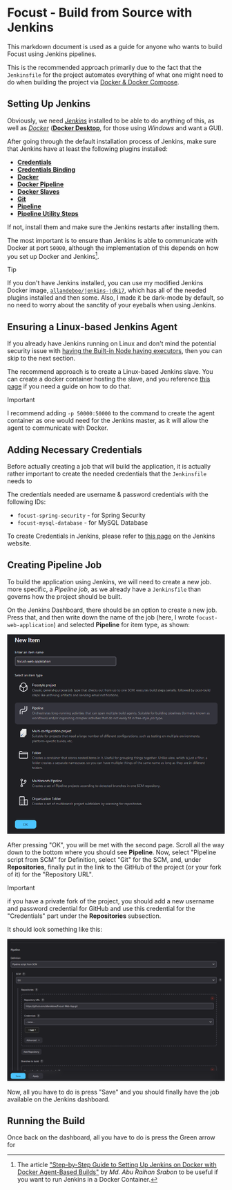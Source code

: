 # Focust - Build from Source with Jenkins
This markdown document is used as a guide for anyone who wants to build Focust using Jenkins pipelines. 

This is the recommended approach primarily due to the fact that the `Jenkinsfile` for the project automates everything of what one might need to do when building the project via [Docker & Docker Compose](./BUILD_USING_DOCKER.md). 

## Setting Up Jenkins
Obviously, we need [*Jenkins*](https://www.jenkins.io/) installed to be able to do anything of this, as well as [*Docker*](https://www.docker.com/) ([**Docker Desktop**](https://www.docker.com/products/docker-desktop/), for those using *Windows* and want a GUI).

After going through the default installation process of Jenkins, make sure that Jenkins have at least the following plugins installed:

* [**Credentials**](https://plugins.jenkins.io/credentials/)
* [**Credentials Binding**](https://plugins.jenkins.io/credentials-binding/)
* [**Docker**](https://plugins.jenkins.io/docker-plugin/)
* [**Docker Pipeline**](https://plugins.jenkins.io/docker-workflow/)
* [**Docker Slaves**](https://plugins.jenkins.io/docker-slaves/)
* [**Git**](https://plugins.jenkins.io/git/)
* [**Pipeline**](https://plugins.jenkins.io/workflow-aggregator/)
* [**Pipeline Utility Steps**](https://plugins.jenkins.io/pipeline-utility-steps/)

If not, install them and make sure the Jenkins restarts after installing them.

The most important is to ensure than Jenkins is able to communicate with Docker at port `50000`, although the implementation of this depends on how you set up Docker and Jenkins[^1].

[^1]: The article ["Step-by-Step Guide to Setting Up Jenkins on Docker with Docker Agent-Based Builds"](https://dev.to/msrabon/step-by-step-guide-to-setting-up-jenkins-on-docker-with-docker-agent-based-builds-43j5) by *Md. Abu Raihan Srabon* to be useful if you want to run Jenkins in a Docker Container.


> [!TIP]
> If you don't have Jenkins installed, you can use my modified Jenkins Docker image, [`allandeboe/jenkins-jdk17`](https://github.com/allandeboe/jenkins-jdk17), which has all of the needed plugins installed and then some. Also, I made it be dark-mode by default, so no need to worry about the sanctity of your eyeballs when using Jenkins.

## Ensuring a Linux-based Jenkins Agent
If you already have Jenkins running on Linux and don't mind the potential security issue with [having the Built-in Node having executors](https://www.jenkins.io/doc/book/managing/nodes/), then you can skip to the next section.

The recommend approach is to create a Linux-based Jenkins slave. You can create a docker container hosting the slave, and you reference [this page](https://www.jenkins.io/doc/book/using/using-agents/#creating-your-docker-agent) if you need a guide on how to do that. 

> [!IMPORTANT]
> I recommend adding `-p 50000:50000` to the command to create the agent container as one would need for the Jenkins master, as it will allow the agent to communicate with Docker. 

## Adding Necessary Credentials
Before actually creating a job that will build the application, it is actually rather important to create the needed credentials that the `Jenkinsfile` needs to 

The credentials needed are username & password credentials with the following IDs:

* `focust-spring-security` - for Spring Security
* `focust-mysql-database` - for MySQL Database

To create Credentials in Jenkins, please refer to [this page](https://www.jenkins.io/doc/book/using/using-credentials/) on the Jenkins website.

## Creating Pipeline Job
To build the application using Jenkins, we will need to create a new job. more specific, a *Pipeline job*, as we already have a `Jenkinsfile` than governs how the project should be built.

On the Jenkins Dashboard, there should be an option to create a new job. Press that, and then write down the name of the job (here, I wrote `focust-web-application`) and selected **Pipeline** for item type, as shown:

![A Screenshot of what you will see on the page when creating a new Jenkins job, with the name of the project being "focust-web-application" and the "Pipeline" item (job) type being selected.](../images/jenkins-creating-new-job-part-1.png)

After pressing "OK", you will be met with the second page. Scroll all the way down to the bottom where you should see **Pipeline**. Now, select "Pipeline script from SCM" for Definition, select "Git" for the SCM, and, under **Repositories**, finally put in the link to the GitHub of the project (or your fork of it) for the "Repository URL".

> [!IMPORTANT]
> if you have a private fork of the project, you should add a new username and password credential for GitHub and use this credential for the "Credentials" part under the **Repositories** subsection.

It should look something like this:

![A Screenshot of what you will see after pressing "OK" for the previous sub-step, primarily the "Pipeline" section, where the "Pipeline script from SCM" is selected for "Definition", "Git" selected for "SCM", and "https://github.com/allandeboe/Focust-Web-App.git" for the "Repository URL".](../images/jenkins-creating-new-job-part-2.png)

Now, all you have to do is press "Save" and you should finally have the job available on the Jenkins dashboard.

## Running the Build
Once back on the dashboard, all you have to do is press the Green arrow for 